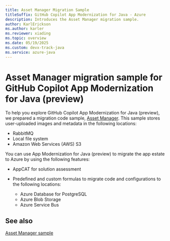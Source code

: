 ```yaml
---
title: Asset Manager Migration Sample
titleSuffix: GitHub Copilot App Modernization for Java - Azure
description: Introduces the Asset Manager migration sample.
author: KarlErickson
ms.author: karler
ms.reviewer: xiading
ms.topic: overview
ms.date: 05/19/2025
ms.custom: devx-track-java
ms.service: azure-java
---
```


# Asset Manager migration sample for GitHub Copilot App Modernization for Java (preview)

To help you explore GitHub Copilot App Modernization for Java (preview), we prepared a migration code sample, [Asset Manager](https://github.com/Azure-Samples/java-migration-copilot-samples/tree/main/asset-manager). This sample stores user-uploaded images and metadata in the following locations:

- RabbitMQ
- Local file system
- Amazon Web Services (AWS) S3

You can use App Modernization for Java (preview) to migrate the app estate to Azure by using the following features:

- AppCAT for solution assessment
- Predefined and custom formulas to migrate code and configurations to the following locations:

  - Azure Database for PostgreSQL
  - Azure Blob Storage
  - Azure Service Bus

## See also

[Asset Manager sample](https://github.com/Azure-Samples/java-migration-copilot-samples/blob/workshop/asset-manager/README.md)
